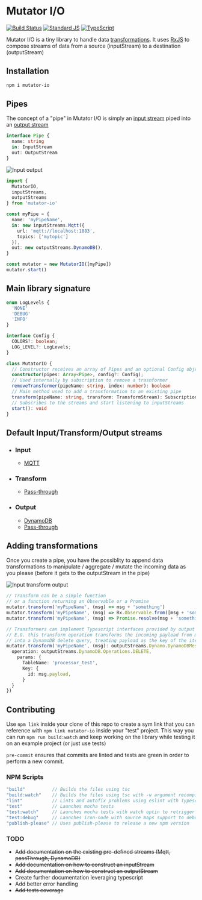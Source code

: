 # Mutator I/O

[![Build Status](https://travis-ci.org/AnalyticsFire/mutator-io.svg?branch=master)](https://travis-ci.org/AnalyticsFire/mutator-io)
[![Standard JS](https://img.shields.io/badge/code_style-standard-brightgreen.svg)](https://standardjs.com)
[![TypeScript](https://cdn.rawgit.com/ellerbrock/typescript-badges/6e8282b8/badges/version/typescript-v2.4.svg)](https://www.typescriptlang.org/docs/handbook/release-notes/typescript-2-4.html)

Mutator I/O is a tiny library to handle data [transformations](doc/transform-streams/transform-streams.md). It uses [RxJS](https://github.com/Reactive-Extensions/RxJS) to compose streams of data from a source (inputStream) to a destination (outputStream)

## Installation

```bash
npm i mutator-io
```

## Pipes
The concept of a "pipe" in Mutator I/O is simply an [input stream](doc/input-streams/input-streams.md) piped into an [output stream](doc/output-streams/output-streams.md)

```typescript
interface Pipe {
  name: string
  in: InputStream
  out: OutputStream
}
```

![Input output](../master/doc/assets/input-output.png?raw=true)

```typescript
import {
  MutatorIO,
  inputStreams,
  outputStreams
} from 'mutator-io'

const myPipe = {
  name: 'myPipeName',
  in: new inputStreams.Mqtt({
    url: 'mqtt://localhost:1883',
    topics: ['mytopic']
  }),
  out: new outputStreams.DynamoDB(),
}

const mutator = new MutatorIO([myPipe])
mutator.start()
```

## Main library signature
```typescript
enum LogLevels {
  'NONE'
  'DEBUG'
  'INFO'
}

interface Config {
  COLORS?: boolean;
  LOG_LEVEL?: LogLevels;
}

class MutatorIO {
  // Constructor receives an array of Pipes and an optional Config object
  constructor(pipes: Array<Pipe>, config?: Config);
  // Used internally by subscription to remove a trasnformer
  removeTransformer(pipeName: string, index: number): boolean
  // Main method used to add a transformation to an existing pipe
  transform(pipeName: string, transform: TransformStream): Subscription
  // Subscribes to the streams and start listening to inputStreams
  start(): void
}
```

## Default Input/Transform/Output streams
  - ### Input
    - [MQTT](doc/input-streams/mqtt.md)
  - ### Transform
    - [Pass-through](doc/transform-streams/pass-through.md)
  - ### Output
    - [DynamoDB](doc/output-streams/dynamodb.md)
    - [Pass-through](doc/output-streams/pass-through.md)

## Adding transformations
Once you create a pipe, you have the possiblity to append data transformations to manipulate / aggregate / mutate the incoming data as you please (before it gets to the outputStream in the pipe)

![Input transform output](../master/doc/assets/input-transform-output.png?raw=true)

```typescript
// Transform can be a simple function
// or a function returning an Observable or a Promise
mutator.transform('myPipeName', (msg) => msg + 'something')
mutator.transform('myPipeName', (msg) => Rx.Observable.from([msg + 'something']))
mutator.transform('myPipeName', (msg) => Promise.resolve(msg + 'something else delayed'))

// Transformers can implement Typescript interfaces provided by output Streams
// E.G. this transform operation transforms the incoming payload from myPipeName
// into a DynamoDB delete query, treating payload as the key of the item to delete
mutator.transform('myPipeName', (msg): outputStreams.Dynamo.DynamoDBMessage => {
  operation: outputStreams.DynamoDB.Operations.DELETE,
    params: {
      TableName: 'processor_test',
      Key: {
        id: msg.payload,
      }
  }
})
```

## Contributing

Use `npm link` inside your clone of this repo to create a sym link that you can reference with `npm link mutator-io` inside your "test" project. This way you can run `npm run build:watch` and keep working on the library while testing it on an example project (or just use tests)

`pre-commit` ensures that commits are linted and tests are green in order to perform a new commit.

### NPM Scripts

```javascript
"build"          // Builds the files using tsc
"build:watch"    // Builds the files using tsc with -w argument recompile on change
"lint"           // Lints and autofix problems using eslint with Typescript parser
"test"           // Launches mocha tests
"test:watch"     // Launches mocha tests with watch optin to retrigger on change
"test:debug"     // Launches iron-node with source maps support to debug tests
"publish-please" // Uses publish-please to release a new npm version
```

### TODO
  - ~~Add documentation on the existing pre-defined streams (Mqtt, passThrough, DynamoDB)~~
  - ~~Add documentation on how to construct an inputStream~~
  - ~~Add documentation on how to construct an outputStream~~
  - Create further documentation leveraging typescript
  - Add better error handling
  - ~~Add tests coverage~~
